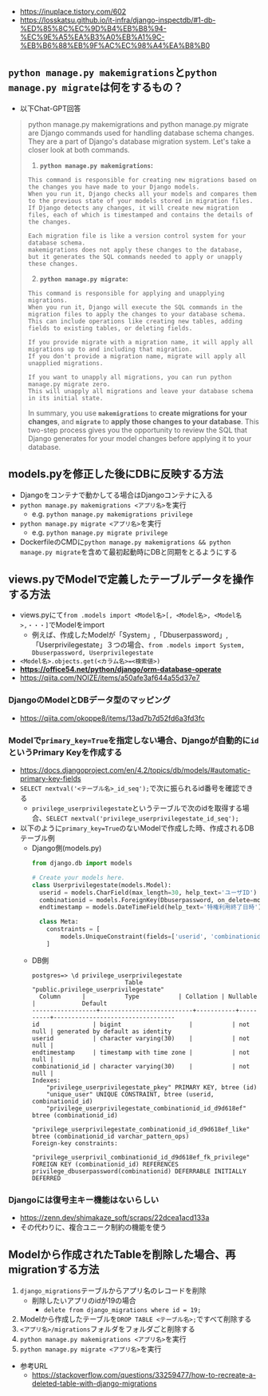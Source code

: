 - https://inuplace.tistory.com/602
- https://losskatsu.github.io/it-infra/django-inspectdb/#1-db-%ED%85%8C%EC%9D%B4%EB%B8%94-%EC%9E%A5%EA%B3%A0%EB%A1%9C-%EB%B6%88%EB%9F%AC%EC%98%A4%EA%B8%B0

## `python manage.py makemigrations`と`python manage.py migrate`は何をするもの？
- 以下Chat-GPT回答
> python manage.py makemigrations and python manage.py migrate are Django commands used for handling database schema changes. They are a part of Django's database migration system. Let's take a closer look at both commands.
> 
> 1. **`python manage.py makemigrations`:**
>``` 
> This command is responsible for creating new migrations based on the changes you have made to your Django models. 
> When you run it, Django checks all your models and compares them to the previous state of your models stored in migration files.
> If Django detects any changes, it will create new migration files, each of which is timestamped and contains the details of the changes.
>
> Each migration file is like a version control system for your database schema.
> makemigrations does not apply these changes to the database,
> but it generates the SQL commands needed to apply or unapply these changes.
>```
> 2. **`python manage.py migrate`:**
>```
> This command is responsible for applying and unapplying migrations.
> When you run it, Django will execute the SQL commands in the migration files to apply the changes to your database schema.
> This can include operations like creating new tables, adding fields to existing tables, or deleting fields.
>
> If you provide migrate with a migration name, it will apply all migrations up to and including that migration.
> If you don't provide a migration name, migrate will apply all unapplied migrations.
>
> If you want to unapply all migrations, you can run python manage.py migrate zero.
> This will unapply all migrations and leave your database schema in its initial state.
>```
>
> In summary, you use **`makemigrations`** to **create migrations for your changes**, and **`migrate`** to **apply those changes to your database**. This two-step process gives you the opportunity to review the SQL that Django generates for your model changes before applying it to your database.

## models.pyを修正した後にDBに反映する方法
- Djangoをコンテナで動かしてる場合はDjangoコンテナに入る
- `python manage.py makemigrations <アプリ名>`を実行
  - e.g. `python manage.py makemigrations privilege`
- `python manage.py migrate <アプリ名>`を実行
  - e.g. `python manage.py migrate privilege`
- DockerfileのCMDに`python manage.py makemigrations && python manage.py migrate`を含めて最初起動時にDBと同期をとるようにする

## views.pyでModelで定義したテーブルデータを操作する方法
- views.pyにて`from .models import <Model名>[, <Model名>, <Model名>,・・・]`でModelをimport
  - 例えば、作成したModelが「System」,「Dbuserpassword」,「Userprivilegestate」３つの場合、`from .models import System, Dbuserpassword, Userprivilegestate`
- `<Model名>.objects.get(<カラム名>=<検索値>)`
- **https://office54.net/python/django/orm-database-operate**
- https://qiita.com/NOIZE/items/a50afe3af644a55d37e7


### DjangoのModelとDBデータ型のマッピング
- https://qiita.com/okoppe8/items/13ad7b7d52fd6a3fd3fc

### Modelで`primary_key=True`を指定しない場合、Djangoが自動的に`id`というPrimary Keyを作成する
- https://docs.djangoproject.com/en/4.2/topics/db/models/#automatic-primary-key-fields
- `SELECT nextval('<テーブル名>_id_seq');`で次に振られるid番号を確認できる
  - `privilege_userprivilegestate`というテーブルで次のidを取得する場合、`SELECT nextval('privilege_userprivilegestate_id_seq');`
- 以下のように`primary_key=True`のないModelで作成した時、作成されるDBテーブル例
  - Django側(models.py)
    ~~~python
    from django.db import models

    # Create your models here.
    class Userprivilegestate(models.Model):
      userid = models.CharField(max_length=30, help_text='ユーザID')
      combinationid = models.ForeignKey(Dbuserpassword, on_delete=models.CASCADE)
      endtimestamp = models.DateTimeField(help_text='特権利用終了日時')

      class Meta:
        constraints = [
            models.UniqueConstraint(fields=['userid', 'combinationid'], name='unique_user')
        ]
    ~~~
  - DB側
    ~~~
    postgres=> \d privilege_userprivilegestate
                              Table "public.privilege_userprivilegestate"
      Column      |           Type           | Collation | Nullable |             Default
    ------------------+--------------------------+-----------+----------+----------------------------------
    id               | bigint                   |           | not null | generated by default as identity
    userid           | character varying(30)    |           | not null |
    endtimestamp     | timestamp with time zone |           | not null |
    combinationid_id | character varying(30)    |           | not null |
    Indexes:
        "privilege_userprivilegestate_pkey" PRIMARY KEY, btree (id)
        "unique_user" UNIQUE CONSTRAINT, btree (userid, combinationid_id)
        "privilege_userprivilegestate_combinationid_id_d9d618ef" btree (combinationid_id)
        "privilege_userprivilegestate_combinationid_id_d9d618ef_like" btree (combinationid_id varchar_pattern_ops)
    Foreign-key constraints:
        "privilege_userprivil_combinationid_id_d9d618ef_fk_privilege" FOREIGN KEY (combinationid_id) REFERENCES privilege_dbuserpassword(combinationid) DEFERRABLE INITIALLY DEFERRED
    ~~~

### Djangoには復号主キー機能はないらしい
- https://zenn.dev/shimakaze_soft/scraps/22dcea1acd133a
- その代わりに、複合ユニーク制約の機能を使う

## Modelから作成されたTableを削除した場合、再migrationする方法
1. `django_migrations`テーブルからアプリ名のレコードを削除
   - 削除したいアプリのidが19の場合
     - `delete from django_migrations where id = 19;`
2. Modelから作成したテーブルを`DROP TABLE <テーブル名>;`ですべて削除する
3. `<アプリ名>/migrations`フォルダをフォルダごと削除する
4. `python manage.py makemigrations <アプリ名>`を実行
5. `python manage.py migrate <アプリ名>`を実行
 
- 参考URL
  - https://stackoverflow.com/questions/33259477/how-to-recreate-a-deleted-table-with-django-migrations